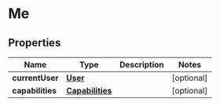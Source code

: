 
# Me

## Properties
Name | Type | Description | Notes
------------ | ------------- | ------------- | -------------
**currentUser** | [**User**](User.md) |  |  [optional]
**capabilities** | [**Capabilities**](Capabilities.md) |  |  [optional]



